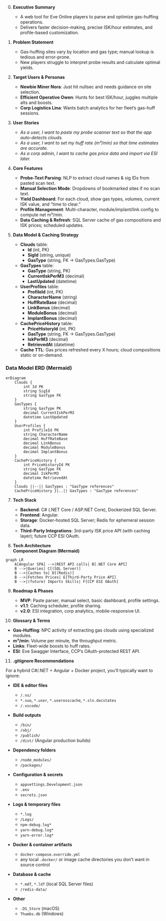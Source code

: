 0. **Executive Summary**

   - A web tool for Eve Online players to parse and optimize gas-huffing operations.
   - Delivers faster decision-making, precise ISK/hour estimates, and profile-based customization.

1. **Problem Statement**

   - Gas-huffing sites vary by location and gas type; manual lookup is tedious and error-prone.
   - New players struggle to interpret probe results and calculate optimal yields.

2. **Target Users & Personas**

   - **Newbie Miner Nora**: Just hit nullsec and needs guidance on site selection.
   - **Efficient Operative Owen**: Hunts for best ISK/hour, juggles multiple alts and boosts.
   - **Corp Logistics Lina**: Wants batch analytics for her fleet’s gas-huff sessions.

3. **User Stories**

   - *As a user, I want to paste my probe scanner text so that the app auto-detects clouds.*
   - *As a user, I want to set my huff rate (m³/min) so that time estimates are accurate.*
   - *As a corp admin, I want to cache gas price data and import via ESI later.*

4. **Core Features**

   - **Probe-Text Parsing**: NLP to extract cloud names & sig IDs from pasted scan text.
   - **Manual Selection Mode**: Dropdowns of bookmarked sites if no scan text.
   - **Yield Dashboard**: For each cloud, show gas types, volumes, current ISK value, and “time to clear.”
   - **Profile Management**: Multi-character, module/implant/link config to compute net m³/min.
   - **Data Caching & Refresh**: SQL Server cache of gas compositions and ISK prices; scheduled updates.

5. **Data Model & Caching Strategy**

   - **Clouds** table:
     - **Id** (int, PK)
     - **SigId** (string, unique)
     - **GasType** (string, FK → GasTypes.GasType)
   - **GasTypes** table:
     - **GasType** (string, PK)
     - **CurrentIskPerM3** (decimal)
     - **LastUpdated** (datetime)
   - **UserProfiles** table:
     - **ProfileId** (int, PK)
     - **CharacterName** (string)
     - **HuffRateBase** (decimal)
     - **LinkBonus** (decimal)
     - **ModuleBonus** (decimal)
     - **ImplantBonus** (decimal)
   - **CachePriceHistory** table:
     - **PriceHistoryId** (int, PK)
     - **GasType** (string, FK → GasTypes.GasType)
     - **IskPerM3** (decimal)
     - **RetrievedAt** (datetime)
   - **Cache TTL**: Gas prices refreshed every X hours; cloud compositions static or on-demand.

### Data Model ERD (Mermaid)

```mermaid
erDiagram
    Clouds {
        int Id PK
        string SigId
        string GasType FK
    }
    GasTypes {
        string GasType PK
        decimal CurrentIskPerM3
        datetime LastUpdated
    }
    UserProfiles {
        int ProfileId PK
        string CharacterName
        decimal HuffRateBase
        decimal LinkBonus
        decimal ModuleBonus
        decimal ImplantBonus
    }
    CachePriceHistory {
        int PriceHistoryId PK
        string GasType FK
        decimal IskPerM3
        datetime RetrievedAt
    }
    Clouds ||--|| GasTypes : "GasType references"
    CachePriceHistory }|..|| GasTypes : "GasType references"
```

7. **Tech Stack**

   - **Backend**: C# (.NET Core / ASP.NET Core), Dockerized SQL Server.
   - **Frontend**: Angular.
   - **Storage**: Docker-hosted SQL Server; Redis for ephemeral session data.
   - **Third-Party Integrations**: 3rd-party ISK price API (with caching layer); future CCP ESI OAuth.

8. **Tech Architecture**\
   **Component Diagram (Mermaid)**

```mermaid
graph LR
    A[Angular SPA] -->|REST API calls| B[.NET Core API]
    B -->|Queries| C[(SQL Server)]
    B -->|Caches to| D[(Redis)]
    B -->|Fetches Prices| E[Third-Party Price API]
    B -->|(future) Imports Skills| F[CCP ESI OAuth]
```

9. **Roadmap & Phases**

   - **MVP**: Paste parser, manual select, basic dashboard, profile settings.
   - **v1.1**: Caching scheduler, profile sharing.
   - **v2.0**: ESI integration, corp analytics, mobile-responsive UI.

10. **Glossary & Terms**

- **Gas-Huffing**: NPC activity of extracting gas clouds using specialized modules.
- **m³/min**: Volume per minute, the throughput metric.
- **Links**: Fleet-wide boosts to huff rates.
- **ESI**: Eve Swagger Interface, CCP’s OAuth-protected REST API.

11. **.gitignore Recommendations**

For a hybrid C#/.NET + Angular + Docker project, you’ll typically want to ignore:

- **IDE & editor files**

  - `/.vs/`
  - `*.suo`, `*.user`, `*.userosscache`, `*.sln.docstates`
  - `/.vscode/`

- **Build outputs**

  - `/bin/`
  - `/obj/`
  - `/publish/`
  - `/dist/` (Angular production builds)

- **Dependency folders**

  - `/node_modules/`
  - `/packages/`

- **Configuration & secrets**

  - `appsettings.Development.json`
  - `.env`
  - `secrets.json`

- **Logs & temporary files**

  - `*.log`
  - `/Logs/`
  - `npm-debug.log*`
  - `yarn-debug.log*`
  - `yarn-error.log*`

- **Docker & container artifacts**

  - `docker-compose.override.yml`
  - any local `.docker/` or image cache directories you don’t want in source control

- **Database & cache**

  - `*.mdf`, `*.ldf` (local SQL Server files)
  - `/redis-data/`

- **Other**

  - `.DS_Store` (macOS)
  - `Thumbs.db` (Windows)
